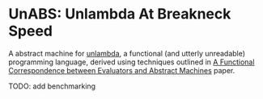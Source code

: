 # UnABS: Unlambda At Breakneck Speed

A abstract machine for [unlambda](http://www.madore.org/~david/programs/unlambda/), a functional (and utterly unreadable) programming language, derived using techniques outlined in [A Functional Correspondence between Evaluators and Abstract Machines](https://dl.acm.org/doi/10.1145/888251.888254) paper.

TODO: add benchmarking
